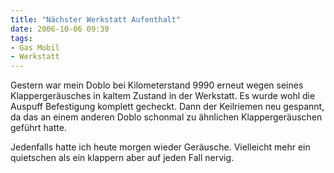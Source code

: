 ```yaml
---
title: "Nächster Werkstatt Aufenthalt"
date: 2006-10-06 09:39
tags: 
- Gas Mobil
- Werkstatt
---
```

Gestern war mein Doblo bei Kilometerstand 9990 erneut wegen seines Klappergeräusches in kaltem Zustand in der Werkstatt. Es wurde wohl die Auspuff Befestigung komplett gecheckt. Dann der Keilriemen neu gespannt, da das an einem anderen Doblo schonmal zu ähnlichen Klappergeräuschen geführt hatte.

Jedenfalls hatte ich heute morgen wieder Geräusche. Vielleicht mehr ein quietschen als ein klappern aber auf jeden Fall nervig.  